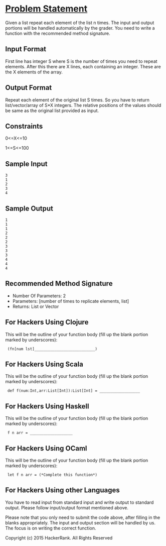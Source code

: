 # [Problem Statement]

Given a list repeat each element of the list n times. The input and output portions will be handled automatically by the grader. You need to write a function with the recommended method signature.

## Input Format

First line has integer S where S is the number of times you need to repeat elements. After this there are X lines, each containing an integer. These are the X elements of the array.

## Output Format

Repeat each element of the original list S times. So you have to return list/vector/array of S\*X integers. The relative positions of the values should be same as the original list provided as input.

## Constraints

0&lt;=X&lt;=10

1&lt;=S&lt;=100

## Sample Input

```
3
1
2
3
4
```

## Sample Output

```
1
1
1
2
2
2
3
3
3
4
4
4
```

## Recommended Method Signature

* Number Of Parameters: 2
* Parameters: [number of times to replicate elements, list]
* Returns: List or Vector

## For Hackers Using Clojure

This will be the outline of your function body (fill up the blank portion marked by underscores):

```
 (fn[num lst]___________________________)
```

## For Hackers Using Scala

This will be the outline of your function body (fill up the blank portion marked by underscores):

```
 def f(num:Int,arr:List[Int]):List[Int] = __________________
```

## For Hackers Using Haskell

This will be the outline of your function body (fill up the blank portion marked by underscores):

```
 f n arr = ___________________
```

## For Hackers Using OCaml

This will be the outline of your function body (fill up the blank portion marked by underscores):

```
 let f n arr = (*Complete this function*)
```

## For Hackers Using other Languages

You have to read input from standard input and write output to standard output. Please follow input/output format mentioned above.

Please note that you only need to submit the code above, after filling in the blanks appropriately. The input and output section will be handled by us. The focus is on writing the correct function.

Copyright (c) 2015 HackerRank.
All Rights Reserved

[Problem Statement]:https://www.hackerrank.com/challenges/fp-list-replication
